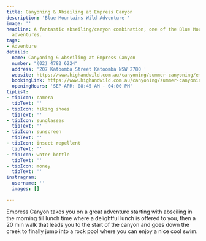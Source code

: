 ```yaml
---
title: Canyoning & Abseiling at Empress Canyon
description: 'Blue Mountains Wild Adventure '
image: ''
headline: A fantastic abseiling/canyon combination, one of the Blue Mountains' best
  adventures.
tags:
- Adventure
details:
  name: Canyoning & Abseiling at Empress Canyon
  number: "(02) 4782 6224"
  address: '207 Katoomba Street Katoomba NSW 2780 '
  website: https://www.highandwild.com.au/canyoning/summer-canyoning/empress-canyon/?gclid=CjwKCAiAxJSPBhAoEiwAeO_fPxtQ6mzeGQcrzRInLysaRuHHGuZKtDL4ONILMgtDcIgaWD2GEV4IDxoCM80QAvD_BwE
  bookingLink: https://www.highandwild.com.au/canyoning/summer-canyoning/empress-canyon/?gclid=CjwKCAiAxJSPBhAoEiwAeO_fPxtQ6mzeGQcrzRInLysaRuHHGuZKtDL4ONILMgtDcIgaWD2GEV4IDxoCM80QAvD_BwE
  openingHours: 'SEP-APR: 08:45 AM - 04:00 PM'
tipList:
- tipIcon: camera
  tipText: ''
- tipIcon: hiking shoes
  tipText: ''
- tipIcon: sunglasses
  tipText: ''
- tipIcon: sunscreen
  tipText: ''
- tipIcon: insect repellent
  tipText: ''
- tipIcon: water bottle
  tipText: ''
- tipIcon: money
  tipText: ''
instragram:
  username: ''
  images: []

---
```

Empress Canyon takes you on a great adventure starting with abseiling in the morning till lunch time where a delightful lunch is offered to you, then a 20 min walk that leads you to the start of the canyon and goes down the creek to finally jump into a rock pool where you can enjoy a nice cool swim. 